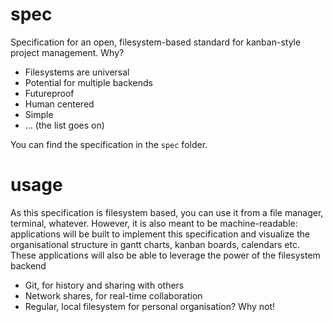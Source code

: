 # spec
Specification for an open, filesystem-based standard for kanban-style project
management. Why?

- Filesystems are universal
- Potential for multiple backends
- Futureproof
- Human centered
- Simple
- ... (the list goes on)

You can find the specification in the `spec` folder.

# usage
As this specification is filesystem based, you can use it from a file manager,
terminal, whatever. However, it is also meant to be machine-readable:
applications will be built to implement this specification and visualize the
organisational structure in gantt charts, kanban boards, calendars etc.
These applications will also be able to leverage the power of the filesystem
backend

- Git, for history and sharing with others
- Network shares, for real-time collaboration
- Regular, local filesystem for personal organisation? Why not!
